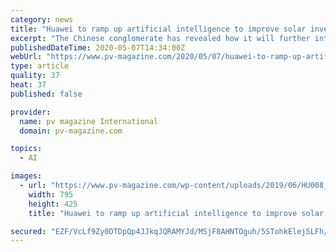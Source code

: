 ```yaml
---
category: news
title: "Huawei to ramp up artificial intelligence to improve solar inverters"
excerpt: "The Chinese conglomerate has revealed how it will further integrate artificial intelligence (AI) in its string devices this year. The approach includes the transformation of inverters into smart PV controllers,"
publishedDateTime: 2020-05-07T14:34:00Z
webUrl: "https://www.pv-magazine.com/2020/05/07/huawei-to-ramp-up-artificial-intelligence-to-improve-solar-inverters/"
type: article
quality: 37
heat: 37
published: false

provider:
  name: pv magazine International
  domain: pv-magazine.com

topics:
  - AI

images:
  - url: "https://www.pv-magazine.com/wp-content/uploads/2019/06/HU008_PV-Plant-in-Dubai-1.jpg"
    width: 795
    height: 425
    title: "Huawei to ramp up artificial intelligence to improve solar inverters"

secured: "EZF/VcLf9Zy0DTDpQp4JJkqJQRAMYJd/MSjF8AHNTOguh/5STohkElej5LFh/MxZOjjhZnnSuo71tOL4uYC2Zbgad7prUbR79+0sBVbTBP1XIqbxNAn007nfLUh+B2zD7GsVRXQFf+FIugk11zGSJmvP+vcSJ+edS9S+CfaAI+y47w5oJe0A+tCkXo3VYGExNvJW+NFy710NjirP1WHM3lQ4anwNack6Uqob5IXEJIcGdq4UQvEOUkwMzRTYKgctVzQ9Wv+9qdrBCAxE58rOtAvt5Ln8P8bqeZobmnQB/n0ugppFh2sxjbcEqHQ2VH3N;fKIYxxBEt5mIJagenexCZg=="
---
```


